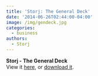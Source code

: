 ```yaml
---
title: 'Storj: The General Deck'
date: '2014-06-26T02:44:00-04:00'
image: /img/gendeck.jpg
categories:
  - business
authors:
  - Storj
---
```

**Storj - The General Deck**  
View it [here](https://speakerdeck.com/storjproject/storj-deck), or [download it](http://storj.io/Deck.pdf).
